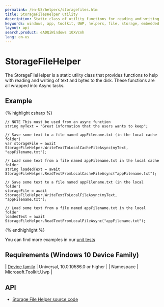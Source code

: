 ```yaml
---
permalink: /en-US/helpers/storagefiles.htm
title: StorageFilesHelper utility 
description: Static class of utility functions for reading and writing text of bytes from files within UWP applications
keywords: windows, app, toolkit, UWP, helpers, file, storage, embedded file, read text, read bytes, write bytes, write text
layout: api
search.product: eADQiWindows 10XVcnh
lang: en-us
---
```


# StorageFileHelper

The StorageFileHelper is a static utility class that provides functions to help with reading and writing of text and bytes to the disk.  These functions are all wrapped into Async tasks.


## Example

{% highlight csharp %}

	// NOTE This must be used from an async function
	string myText = "Great information that the users wants to keep";
	
	// Save some text to a file named appFilename.txt (in the local cache folder)
	var storageFile = await StorageFileHelper.WriteTextToLocalCacheFileAsync(myText, "appFilename.txt");
	
	// Load some text from a file named appFilename.txt in the local cache folder	
	string loadedText = await StorageFileHelper.ReadTextFromLocalCacheFileAsync("appFilename.txt");
	
	// Save some text to a file named appFilename.txt (in the local folder)
	storageFile = await StorageFileHelper.WriteTextToLocalFileAsync(myText, "appFilename.txt");
	
	// Load some text from a file named appFilename.txt in the local folder	
	loadedText = await StorageFileHelper.ReadTextFromLocalFileAsync("appFilename.txt");

{% endhighlight %}

You can find more examples in our [unit tests](https://github.com/Microsoft/UWPCommunityToolkit/blob/master/UnitTests/Helpers/Test_StorageFileHelper.cs)

## Requirements (Windows 10 Device Family)

| [Device family](http://go.microsoft.com/fwlink/p/?LinkID=526370) | Universal, 10.0.10586.0 or higher |
| Namespace | Microsoft.Toolkit.Uwp |

## API
* [Storage File Helper source code](https://github.com/Microsoft/UWPCommunityToolkit/blob/master/Microsoft.Toolkit.Uwp/Helpers/StorageFileHelper.cs)

